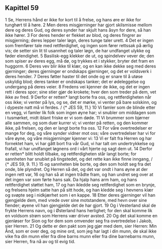 ## Kapittel 59

1 Se, Herrens hånd er ikke for kort til å frelse, og hans øre er ikke for tunghørt til å høre.
2 Men deres misgjerninger har gjort skilsmisse mellom dere og deres Gud, og deres synder har skjult hans åsyn for dere, så han ikke hører.
3 For deres hender er flekket av blod, og deres fingrer av misgjerning; deres lepper taler løgn, deres tunge taler urett.
4 Det er ingen som fremfører tale med rettferdighet, og ingen som fører rettssak på ærlig vis; de setter sin lit til usannhet og taler løgn, de har undfanget ulykke og føder elendighet.
5 Basilisk-egg klekker de ut, og spindelvev vever de; den som spiser av deres egg, må dø, og trykkes et i stykker, bryter det fram en huggorm.
6 Deres vev blir ikke til klær, og en kan ikke dekke seg med deres gjerninger; deres gjerninger er ondskaps gjerninger, og det er voldsverk i deres hender.
7 Deres føtter haster til det onde og er snare til å utøse uskyldig blod; deres tanker er ondskaps tanker; det er ødeleggelse og undergang på deres veier.
8 Fredens vei kjenner de ikke, og det er ingen rett i deres spor; sine stier gjør de krokete; hver den som treder på dem, vet ikke av fred.
9 Derfor er retten* langt borte fra oss, og rettferdigheten når oss ikke; vi venter på lys, og se, det er mørke, vi venter på bare solskinn, og i dypeste natt må vi ferdes. / {* JES 59, 11.}
10 Vi famler som de blinde etter en vegg, vi famler lik folk som ingen øyne har; vi snubler om middagen som i tusmørket, midt iblant friske er vi som døde.
11 Vi brummer som bjørner alle sammen, og som duer kurrer vi; vi venter på retten, og den kommer ikke, på frelsen, og den er langt borte fra oss.
12 For våre overtredelser er mange for deg, og våre synder vidner mot oss; våre overtredelser har vi for våre øyne, og våre misgjerninger kjenner vi:
13 Vi er falt fra Herren og har fornektet ham, vi har gått bort fra vår Gud, vi har talt om undertrykkelse og frafall, vi har undfanget løgnens ord i vårt hjerte og sagt dem ut.
14 Derfor er retten* blitt holdt tilbake, og rettferdigheten står langt borte; for sannheten har snublet på tingstedet, og det rette kan ikke finne inngang, / {* JES 59, 9. 11.}
15 og sannheten ble borte, og den som holdt seg fra det onde, ble plyndret. Og Herren så det, og det var ondt i hans øyne at der ingen rett var,
16 og han så at ingen trådte fram, og han undret seg over at det ingen var som førte hans sak. Da hjalp hans arm ham, og hans rettferdighet støttet ham,
17 og han ikledde seg rettferdighet som en brynje, og frelsens hjelm satte han på sitt hode, og han kledde seg i hevnens klær og svøpte seg i nidkjærhet som i en kappe.
18 Etter deres gjerninger vil han gjengjelde dem, med vrede over sine motstandere, med hevn over sine fiender; øyene vil han gjengjelde det de har gjort.
19 Og i Vesterland skal de frykte Herrens navn, og i Østerland hans herlighet; for den skal komme lik en voldsom strøm som Herrens vær driver avsted.
20 Og det skal komme en gjenløser for Sion og for dem som omvender seg fra overtredelse i Jakob, sier Herren.
21 Og dette er den pakt som jeg gjør med dem, sier Herren: Min Ånd, som er over deg, og mine ord, som jeg har lagt i din munn, de skal ikke vike fra din munn eller fra dine barns munn eller fra dine barnebarns munn, sier Herren, fra nå av og til evig tid.

